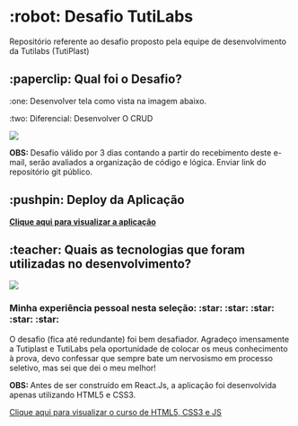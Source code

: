 <h1 align="left">:robot: Desafio TutiLabs</h1>
<p>Repositório referente ao desafio proposto pela equipe de desenvolvimento da Tutilabs (TutiPlast)<p>

<h2 align="left">:paperclip: Qual foi o Desafio?</h2>
<p>:one: Desenvolver tela como vista na imagem abaixo.</p>
<p>:two: Diferencial: Desenvolver O CRUD</p>

<img src="https://i.ibb.co/17hK4Ts/image.png">

<p><strong>OBS: </strong>Desafio válido por 3 dias contando a partir do recebimento deste e-mail, serão avaliados a organização de código e lógica. Enviar link do repositório git público.</p>

<h2 align="left">:pushpin: Deploy da Aplicação </h2>
<a href="https://desafio-tutilabs.netlify.app/"><strong>Clique aqui para visualizar a aplicação</strong></a>


<h2 align="left">:teacher: Quais as tecnologias que foram utilizadas no desenvolvimento?</h2>
<img src="https://i.ibb.co/fHHjzfp/Design-sem-nome.png">


<h3 align="left"> Minha experiência pessoal nesta seleção: :star: :star: :star: :star: :star: </h3>

<p>O desafio (fica até redundante) foi bem desafiador. Agradeço imensamente a Tutiplast e TutiLabs pela oportunidade de colocar os meus conhecimento à prova, devo confessar que sempre bate um nervosismo em processo seletivo, mas sei que dei o meu melhor!</p>

<p><strong>OBS: </strong> Antes de ser construído em React.Js, a aplicação foi desenvolvida apenas utilizando HTML5 e CSS3.</p>

<a href="https://www.youtube.com/watch?v=Ejkb_YpuHWs&list=PLHz_AreHm4dkZ9-atkcmcBaMZdmLHft8n"><p>Clique aqui para visualizar o curso de HTML5, CSS3 e JS</p></a>



